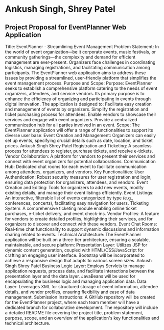 # Ankush Singh, Shrey Patel

## Project Proposal for EventPlanner Web Application
Title: EventPlanner - Streamlining Event Management
Problem Statement:
In the world of event organization—be it corporate events, music festivals, or community
gatherings—the complexity and demand for efficient management are ever-present.
Organizers face challenges in coordinating logistics, managing registrations, and
facilitating communication among participants. The EventPlanner web application aims
to address these issues by providing a streamlined, user-friendly platform that simplifies
the event management process.
Purpose and Scope:
Purpose:
EventPlanner seeks to establish a comprehensive platform catering to the needs of
event organizers, attendees, and service vendors. Its primary purpose is to enhance the
efficiency of organizing and participating in events through digital innovation. The
application is designed to:
Facilitate easy creation and management of events by organizers.
Simplify the registration and ticket purchasing process for attendees.
Enable vendors to showcase their services and engage with event organizers.
Provide a centralized communication hub for all parties involved in an event.
Scope:
The EventPlanner application will offer a range of functionalities to support its diverse
user base:
Event Creation and Management: Organizers can easily set up events, specifying
crucial details such as date, location, and ticket prices.
Ankush Singh
Shrey Patel
Registration and Ticketing: A seamless process for attendees to register, purchase
tickets, and receive e-tickets.
Vendor Collaboration: A platform for vendors to present their services and connect with
event organizers for potential collaborations.
Communication Hub: Dedicated chat rooms for each event to facilitate communication
among attendees, organizers, and vendors.
Key Functionalities:
User Authentication: Robust security measures for user registration and login, ensuring
data protection for organizers, attendees, and vendors.
Event Creation and Editing: Tools for organizers to add new events, modify existing
details, and manage their event listings efficiently.
Event Listings: An interactive, filterable list of events categorized by type (e.g.,
conferences, concerts), facilitating easy navigation for users.
Ticketing System: A comprehensive ticketing module enabling online ticket purchases,
e-ticket delivery, and event check-ins.
Vendor Profiles: A feature for vendors to create detailed profiles, highlighting their
services, and for organizers to discover and connect with these vendors.
Event Chat Rooms: Real-time chat functionality to support dynamic discussions and
information sharing related to events.
Technical Architecture:
The EventPlanner application will be built on a three-tier architecture, ensuring a
scalable, maintainable, and secure platform:
Presentation Layer: Utilizes JSP for dynamic content generation, coupled with
HTML/CSS/JavaScript for crafting an engaging user interface. Bootstrap will be
incorporated to achieve a responsive design that adapts to various screen sizes.
Ankush Singh
Shrey Patel
Business Logic Layer: Employs Servlets to manage application requests, process data,
and facilitate interactions between the presentation layer and the data layer. JavaBeans
will be used for encapsulating the business logic and managing application data.
Data Layer: Leverages XML for structured storage of event information, attendee
details, and vendor profiles, ensuring flexibility and ease of data management.
Submission Instructions:
A GitHub repository will be created for the EventPlanner project, where each team
member will have a dedicated branch for collaborative development. The repository will
include a detailed README file covering the project title, problem statement, purpose,
scope, and an overview of the application's key functionalities and technical
architecture.

